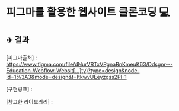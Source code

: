 # 피그마를 활용한 웹사이트 클론코딩 💻
## ✈️ 결과
[피그마출처] : <https://www.figma.com/file/dNurVRTxVRgnaRnKmeuK63/Ddsgnr---Education-Webflow-Websit[…]ty)?type=design&node-id=1%3A3&mode=design&t=ItkwvUEeyzgss2PI-1>

[구현링크] : 

[참고한 라이브러리] : 

